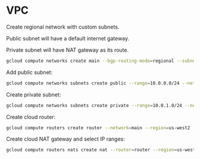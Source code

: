 # VPC

Create regional network with custom subnets.

Public subnet will have a default internet gateway.

Private subnet will have NAT gateway as its route.

```sh
gcloud compute networks create main --bgp-routing-mode=regional --subnet-mode=custom
```

Add public subnet:

```sh
gcloud compute networks subnets create public --range=10.0.0.0/24 --network=main --region=us-west2
```

Create private subnet:

```sh
gcloud compute networks subnets create private --range=10.0.1.0/24 --network=main --region=us-west2 --enable-private-ip-google-access
```

Create cloud router:

```sh
gcloud compute routers create router --network=main --region=us-west2
```

Create cloud NAT gateway and select IP ranges:

```sh
gcloud compute routers nats create nat --router=router --region=us-west2 --nat-custom-subnet-ip-ranges=private --auto-allocate-nat-external-ips
```
